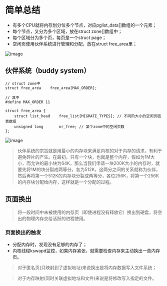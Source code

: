 # 简单总结

- 有多个CPU就将内存划分位多个节点，对应pglist_data[]数组的一个元素；
- 每个节点，又分为多个区域，放在struct zone[]数组中；
- 每个区域分为多个页，每页是一个struct page；
- 空闲页使用伙伴系统进行管理和分配，放在struct free_area里；

![image](https://piachh.cn/show?pic=pics/mem_pha_manage.jpeg)

## 伙伴系统（buddy system）

```
// struct zone中
struct free_area	free_area[MAX_ORDER];

// 其中
#define MAX_ORDER 11

struct free_area {
    struct list_head    free_list[MIGRATE_TYPES]; // 不同阶大小的空闲页链表数组
    unsigned long       nr_free; // 某个zone中的空闲页数
};
```

![image](https://piachh.cn/show?pic=pics/buddy-system.jpeg)

> 伙伴系统的宗旨就是用最小的内存块来满足内核的对于内存的请求，有利于避免碎片的产生。在最初，只有一个块，也就是整个内存，假如为1M大小，而允许的最小块为64K，那么当我们申请一块200K大小的内存时，就要先将1M的块分裂成两等分，各为512K，这两分之间的关系就称为伙伴，然后再将第一个512K的内存块分裂成两等分，各位256K，将第一个256K的内存块分配给内存，这样就是一个分配的过程。

## 页面换出

> 将一段时间中未被使用的内存页（即使进程没有释放它）换出到硬盘，将空出的物理内存交给活跃的进程使用。

### 页面换出的触发

- 分配内存时，发现没有足够的内存了；
- 内核线程kswapd监控，如果内存紧张，就需要检查内存来主动换出一些内存页。


> 对于匿名页(只映射到了虚拟地址)来说换出是将内存数据写入文件系统；

> 对于内存映射(同时关联虚拟地址和文件)来说是将修改写入指定的文件。